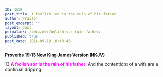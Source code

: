 ```yaml
---
ID: 1618
post_title: A foolish son is the ruin of his father
author: Praison
post_excerpt: ""
layout: post
permalink: /2014/09/foolish-son-ruin-father/
published: true
post_date: 2014-09-19 10:43:46
---
```

<strong>Proverbs 19:13</strong>
<strong> New King James Version (NKJV)</strong>

13 <span style="color: #ff00ff;"><strong>A foolish son is the ruin of his father</strong></span>,
And the contentions of a wife are a continual dripping.